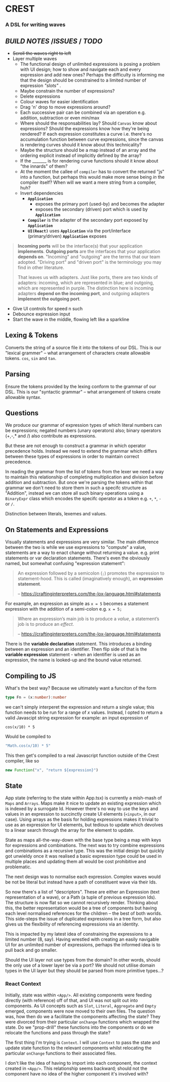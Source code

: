 # CREST
### A DSL for writing waves

## *BUILD NOTES* /*ISSUES* / *TODO*
- ~~Scroll the waves right to left~~
- Layer multiple waves
  - The functional design of unlimited expressions is posing a problem with UI design; how to show and navigate each and every expression and add new ones? Perhaps the difficulty is informing me that the design should be constrained to a limited number of expression *"slots"* .
  - Maybe constrain the number of expressions?
  - Delete expressions
  - Colour waves for easier identification
  - Drag 'n' drop to move expressions around?
  - Each successive pair can be combined via an operation e.g. addition, subtraction or even min/max
  - Where should the responsabilities lay? Should `Canvas` know about expressions? Should the expressions know how they're being rendered? If each expression constitutes a curve i.e. there's no accumulation function between curve expressions, since the canvas is rendering curves should it know about this technicality?
  - Maybe the structure should be a map instead of an array and the ordering explicit instead of implicitly defined by the array?
  - If the _______ is for rendering curve functions should it know about "the innards" of them?
  - At the moment the callee of `compiler` has to convert the returned "js" into a function, but perhaps this would make more sense being _in_ the compiler itself? When will we want a mere string from a compiler, huh?
  - Invert dependencies
    - **`Application`** 
      - exposes the primary port (used-by) and becomes the adapter
      - exposes the secondary (driven) port which is used by **`Application`**
    - **`Compiler`** is the adapter of the secondary port exposed by **`Application`**
    - **`UI(React)`** uses **`Application`** via the port/interface (primary/driven) **`Application`** exposes

> **Incoming ports** will be the interface(s) that your application **implements**. **Outgoing ports** are the interfaces that your application **depends on**. "Incoming" and "outgoing" are the terms that our team adopted. "Driving port" and "driven port" is the terminology you may find in other literature.
>
> That leaves us with adapters. Just like ports, there are two kinds of adapters: incoming, which are represented in blue; and outgoing, which are represented in purple. The distinction here is incoming adapters **depend on the incoming port**, and outgoing adapters **implement the outgoing port**.
>
> [A color-coded guide to ports and adapters]: https://8thlight.com/blog/damon-kelley/2021/05/18/a-color-coded-guide-to-ports-and-adapters.html

- Give UI controls for speed n such
- Debounce expression input
- Start the wave in the middle, flowing left like a sparkline

## Lexing & Tokens
Converts the string of a source file it into the tokens of our DSL. This is our "lexical grammer" – what arrangement of characters create allowable tokens. `cos`, `sin` and `tan`.

## Parsing
Ensure the tokens provided by the lexing conform to the grammar of our DSL. This is our "syntactic grammar" – what arrangement of tokens create allowable syntax.

## Questions
We produce our grammar of expression types of which literal numbers can be expressions; negated numbers (unary operators) also; binary operators (+,-,* and /) also contribute as expressions.

But these are not enough to construct a grammar in which operator precedence holds. Instead we need to extend the grammar which differs between these types of expressions in order to maintain correct precedence.

In reading the grammar from the list of tokens from the lexer we need a way to maintain this relationship of completing multiplication and division before addition and subtraction. But once we're parsing the tokens within that grammar we don't need to store them in such a specifc structure as "Addition", instead we can store all such binary operations using a `BinaryExpr` class which encodes the specifc operator as a token e.g. `+`, `*`, `-` or `/`.

Distinction between literals, lexemes and values.

## On Statements and Expressions

Visually statements and expressions are very similar. The main difference between the two is while we use expressions to "compute" a value, statements are a way to enact change without returning a value. e.g. print statements or var declaration statements. There's even the obviously named, but somewhat confusing "expression statement":

> An expression followed by a semicolon (`;`) promotes the expression to statement-hood. This is called (imaginatively enough), an **expression statement**.
>
> – https://craftinginterpreters.com/the-lox-language.html#statements

For example, an expression as simple as `x = 5` becomes a statement expression with the addition of a semi-colon e.g. `x = 5;`

> Where an expression’s main job is to produce a *value*, a statement’s job is to produce an *effect*.
>
> – https://craftinginterpreters.com/the-lox-language.html#statements

There is the **variable declaration** statement. This introduces a binding between an expression and an identifier. Then flip side of that is the **variable expression** statement - when an identifier is used as an expression, the name is looked-up and the bound value returned.

## Compiling to JS

What's the best way? Because we ultimately want a funciton of the form

```typescript
type Fn = (x:number):number
```

we can't simply interperet the expression and return a single value; this function needs to be run for a range of $x$ values. Instead, I opted to return a valid Javascipt string expression for example: an input expression of

```
cos(x/10) * 5
```

Would be compiled to

```typescript
"Math.cos(x/10) * 5"
```

This then get's compiled to a real Javascript function outside of the Crest compiler, like so

```typescript
new Function("x", "return ${expression}")
```

## State

App state (referring to the state within App.tsx) is currently a mish-mash of `Maps` and `Arrays`. Maps make it nice to update an existing expression which is indexed by a surrogate Id. However there's no way to use the keys and values in an expression to succinctly create UI elements (`<input>`, in our case). Using arrays as the basis for holding expressions makes it trivial to use as an expression for UI elements, but tedious to update which devolves to a linear search through the array for the element to update.

State as maps all-the-way-down with the base type being a map with keys for expressions and combinations. The next was to try combine expressions and combinations as a recursive type. This was the initial design but quickly got unwieldy once it was realised a basic expression type could be used in multiple places and updating them all would be cost prohibitive and problematic. 

The next design was to normalise each expression. Complex waves would be not be literal but instead have a path of constituent wave via their Ids.

So now there's a list of "descriptors". These are either an Expression (text representation of a wave), or a Path (a tuple of previous expression Ids). The structure is now flat so we cannot recursively render. Thinking about this, the better representation would be a tree of components but having each level normalised references for the children – the best of both worlds. This side-steps the issue of duplicated expressions in a tree form, but also gives us the flexibility of referencing expressions via an identity.

This is impacted by my latest idea of constraining the expressions to a limited number (8, say). Having wrestled with creating an easily navigable UI for an unlimited number of expressions, perhaps the informed idea is to pull back and go smaller.

Should the UI layer not use types from the domain? In other words, should the only use of a lower layer be via a port? We should not utilise domain types in the UI layer but they should be parsed from more primitive types...?

### React Context

Initially, state was within `<App/>`. All existing components were feeding directly (with reference) off of that, and UI was not split out into components. As UI concepts such as `Slot`, `Literal`, `Aggregate` and `Empty` emerged, components were now moved to their own files. The question was, how then do we a facilitate the components affecting the state? They were divorced from their particular `onChange` functions which wrapped the state. Do we "prop-drill" these functions into the components or do we relocate the functions and pass through the state?

The first thing I'm trying is `Context`. I will use `Context` to pass the state and update state function to the relevant components whilst relocating the particular `onChange` functions to their associated files.

I don't like the idea of having to import into each component, the context created in `<App/>`. This relationship seems backward; should not the component have no idea of the higher component it's involved with?